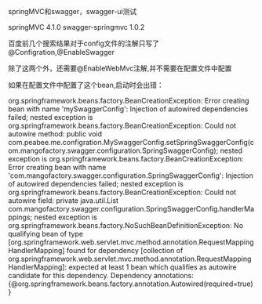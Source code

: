 springMVC和swagger，swagger-ui测试

springMVC 4.1.0
swagger-springmvc 1.0.2

百度前几个搜索结果对于config文件的注解只写了
@Configration,@EnableSwagger

除了这两个外，还需要@EnableWebMvc注解,并不需要在配置文件中配置
<bean class="com.peabee.me.configration.MySwaggerConfig"></bean>

如果在配置文件中配置了这个bean,启动时会出错：

 org.springframework.beans.factory.BeanCreationException: Error creating bean with name 'mySwaggerConfig': Injection of autowired dependencies failed; 
	nested exception is org.springframework.beans.factory.BeanCreationException: Could not autowire method: public void com.peabee.me.configration.MySwaggerConfig.setSpringSwaggerConfig(com.mangofactory.swagger.configuration.SpringSwaggerConfig);
	 nested exception is org.springframework.beans.factory.BeanCreationException: Error creating bean with name 'com.mangofactory.swagger.configuration.SpringSwaggerConfig': Injection of autowired dependencies failed;
	 nested exception is org.springframework.beans.factory.BeanCreationException: Could not autowire field: private java.util.List com.mangofactory.swagger.configuration.SpringSwaggerConfig.handlerMappings;
	 nested exception is org.springframework.beans.factory.NoSuchBeanDefinitionException: No qualifying bean of type [org.springframework.web.servlet.mvc.method.annotation.RequestMappingHandlerMapping] found for dependency [collection of org.springframework.web.servlet.mvc.method.annotation.RequestMappingHandlerMapping]: expected at least 1 bean which qualifies as autowire candidate for this dependency. Dependency annotations: {@org.springframework.beans.factory.annotation.Autowired(required=true)}
